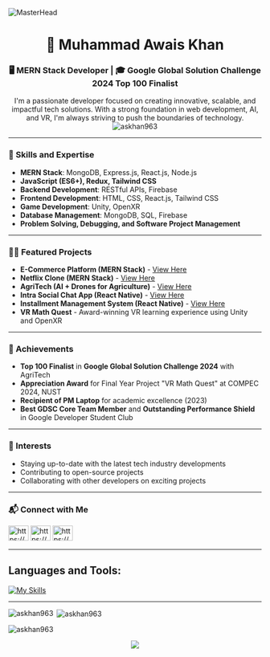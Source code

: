 
![MasterHead](https://miro.medium.com/v2/resize:fit:679/1*yw0TnheAGN-LPneDaTlaxw.gif)



<h1 align="center">👋 Muhammad Awais Khan</h1>
<h3 align="center">🖥️ MERN Stack Developer | 🎓 Google Global Solution Challenge 2024 Top 100 Finalist</h3>

<p align="center">
I'm a passionate developer focused on creating innovative, scalable, and impactful tech solutions. With a strong foundation in web development, AI, and VR, I'm always striving to push the boundaries of technology.
<br/>
<img src="https://komarev.com/ghpvc/?username=askhan963&label=Profile%20views&color=0e75b6&style=flat" alt="askhan963" />
</p>

---

### 🚀 Skills and Expertise

- **MERN Stack**: MongoDB, Express.js, React.js, Node.js
- **JavaScript (ES6+), Redux, Tailwind CSS**
- **Backend Development**: RESTful APIs, Firebase
- **Frontend Development**: HTML, CSS, React.js, Tailwind CSS
- **Game Development**: Unity, OpenXR
- **Database Management**: MongoDB, SQL, Firebase
- **Problem Solving, Debugging, and Software Project Management**

---

### 👨‍💻 Featured Projects

- **E-Commerce Platform (MERN Stack)** - [View Here](https://github.com/askhan963/ecommerce-platform)
- **Netflix Clone (MERN Stack)** - [View Here](https://adorable-biscochitos-00323b.netlify.app)
- **AgriTech (AI + Drones for Agriculture)** - [View Here](https://github.com/GDSC-cuiatd/AgriTech)
- **Intra Social Chat App (React Native)** - [View Here](https://github.com/askhan963/rn-intra-social)
- **Installment Management System (React Native)** - [View Here](https://github.com/askhan963/installments-management-system)
- **VR Math Quest** - Award-winning VR learning experience using Unity and OpenXR

---

### 🌟 Achievements

- **Top 100 Finalist** in **Google Global Solution Challenge 2024** with AgriTech
- **Appreciation Award** for Final Year Project "VR Math Quest" at COMPEC 2024, NUST
- **Recipient of PM Laptop** for academic excellence (2023)
- **Best GDSC Core Team Member** and **Outstanding Performance Shield** in Google Developer Student Club


---

### 🌟 Interests

- Staying up-to-date with the latest tech industry developments
- Contributing to open-source projects
- Collaborating with other developers on exciting projects

---

### 📬 Connect with Me

<p>
<a href="https://www.linkedin.com/in/askhan963/" target="blank"><img src="https://raw.githubusercontent.com/rahuldkjain/github-profile-readme-generator/master/src/images/icons/Social/linked-in-alt.svg" alt="https://www.linkedin.com/in/askhan963/" height="30" width="40" /></a>
<a href="https://www.facebook.com/awaisknas963/" target="blank"><img src="https://raw.githubusercontent.com/rahuldkjain/github-profile-readme-generator/master/src/images/icons/Social/facebook.svg" alt="https://www.facebook.com/awaisknas963/" height="30" width="40" /></a>
<a href="https://www.instagram.com/as_khan963/" target="blank"><img src="https://raw.githubusercontent.com/rahuldkjain/github-profile-readme-generator/master/src/images/icons/Social/instagram.svg" alt="https://www.instagram.com/as_khan963/" height="30" width="40" /></a>
</p>

---

## **Languages and Tools:**  
[![My Skills](https://skillicons.dev/icons?i=html,css,tailwind,js,react,vite,expressjs,nodejs,mongodb,firebase,java,c,cs,python,md,git,github,vscode,jest,styledcomponents,postman,stackoverflow&perline=13)](#)

---

<p><img align="left" src="https://github-readme-stats.vercel.app/api/top-langs?username=askhan963&show_icons=true&locale=en&layout=compact" alt="askhan963" /></p>

<p>&nbsp;<img align="center" src="https://github-readme-stats.vercel.app/api?username=askhan963&show_icons=true&locale=en" alt="askhan963" /></p>

<p><img align="center" src="https://github-readme-streak-stats.herokuapp.com/?user=askhan963&" alt="askhan963" /></p> 

<p align="center">
  <img src="https://capsule-render.vercel.app/api?type=waving&color=gradient&colors=%23FFB3BA,%239F5FEC&height=100&section=footer"/>
</p> 


